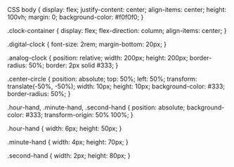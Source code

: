 <!DOCTYPE html>
<html lang="en">
<head>
  <meta charset="UTF-8">
  <meta name="viewport" content="width=device-width, initial-scale=1.0">
  <title>Reloj</title>
  <link rel="stylesheet" href="styles.css">
</head>
<body>
  <div class="clock-container">
    <div class="digital-clock" id="digital-clock"></div>
    <div class="analog-clock">
      <div class="hour-hand" id="hour-hand"></div>
      <div class="minute-hand" id="minute-hand"></div>
      <div class="second-hand" id="second-hand"></div>
      <div class="center-circle"></div>
    </div>
  </div>
  <script src="script.js"></script>
</body>
</html>
CSS
body {
  display: flex;
  justify-content: center;
  align-items: center;
  height: 100vh;
  margin: 0;
  background-color: #f0f0f0;
}

.clock-container {
  display: flex;
  flex-direction: column;
  align-items: center;
}

.digital-clock {
  font-size: 2rem;
  margin-bottom: 20px;
}

.analog-clock {
  position: relative;
  width: 200px;
  height: 200px;
  border-radius: 50%;
  border: 2px solid #333;
}

.center-circle {
  position: absolute;
  top: 50%;
  left: 50%;
  transform: translate(-50%, -50%);
  width: 10px;
  height: 10px;
  background-color: #333;
  border-radius: 50%;
}

.hour-hand, .minute-hand, .second-hand {
  position: absolute;
  background-color: #333;
  transform-origin: 50% 100%;
}

.hour-hand {
  width: 6px;
  height: 50px;
}

.minute-hand {
  width: 4px;
  height: 70px;
}

.second-hand {
  width: 2px;
  height: 80px;
}
